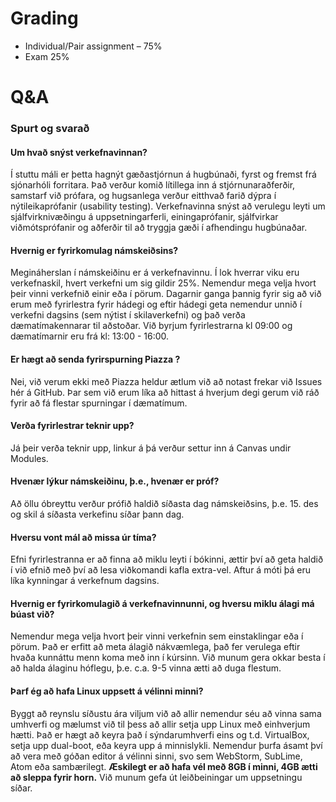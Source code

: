 # Grading

* Individual/Pair assignment – 75%
* Exam 25%

# Q&A
### Spurt og svarað

#### Um hvað snýst verkefnavinnan?
Í stuttu máli er þetta hagnýt gæðastjórnun á hugbúnaði, fyrst og fremst frá sjónarhóli forritara. Það verður komið lítillega inn á stjórnunaraðferðir, samstarf við prófara, og hugsanlega verður eitthvað farið dýpra í nýtileikaprófanir (usability testing). Verkefnavinna snýst að verulegu leyti um sjálfvirknivæðingu á uppsetningarferli, einingaprófanir, sjálfvirkar viðmótsprófanir og aðferðir til að tryggja gæði í afhendingu hugbúnaðar.

#### Hvernig er fyrirkomulag námskeiðsins?
Megináherslan í námskeiðinu er á verkefnavinnu. Í lok hverrar viku eru verkefnaskil, hvert verkefni um sig gildir 25%. Nemendur mega velja hvort þeir vinni verkefnið einir eða í pörum. Dagarnir ganga þannig fyrir sig að við erum með fyrirlestra fyrir hádegi og eftir hádegi geta nemendur unnið í verkefni dagsins (sem nýtist í skilaverkefni) og það verða dæmatímakennarar til aðstoðar. Við byrjum fyrirlestrarna kl 09:00 og dæmatímarnir eru frá kl: 13:00 - 16:00.

#### Er hægt að senda fyrirspurning Piazza ?
Nei, við verum ekki með Piazza heldur ætlum við að notast frekar við Issues hér á GitHub. Þar sem við erum líka að hittast á hverjum degi gerum við ráð fyrir að fá flestar spurningar í dæmatímum. 

#### Verða fyrirlestrar teknir upp?
Já þeir verða teknir upp, linkur á þá verður settur inn á Canvas undir Modules.

#### Hvenær lýkur námskeiðinu, þ.e., hvenær er próf?
Að öllu óbreyttu verður prófið haldið síðasta dag námskeiðsins, þ.e. 15. des og skil á síðasta verkefinu síðar þann dag. 

#### Hversu vont mál að missa úr tíma?
Efni fyrirlestranna er að finna að miklu leyti í bókinni, ættir því að geta haldið í við efnið með því að lesa viðkomandi kafla extra-vel. Aftur á móti þá eru líka kynningar á verkefnum dagsins.

#### Hvernig er fyrirkomulagið á verkefnavinnunni, og hversu miklu álagi má búast við?
Nemendur mega velja hvort þeir vinni verkefnin sem einstaklingar eða í pörum. Það er erfitt að meta álagið nákvæmlega, það fer verulega eftir hvaða kunnáttu menn koma með inn í kúrsinn. Við munum gera okkar besta í að halda álaginu hóflegu, þ.e. c.a. 9-5 vinna ætti að duga flestum.

#### Þarf ég að hafa Linux uppsett á vélinni minni?
Byggt að reynslu síðustu ára viljum við að allir nemendur séu að vinna sama umhverfi og mælumst við til þess að allir setja upp Linux með einhverjum hætti. Það er hægt að keyra það í sýndarumhverfi eins og t.d. VirtualBox, setja upp dual-boot, eða keyra upp á minnislykli. Nemendur þurfa ásamt því að vera með góðan editor á vélinni sinni, svo sem WebStorm, SubLime, Atom eða sambærilegt. **Æskilegt er að hafa vél með 8GB í minni, 4GB ætti að sleppa fyrir horn.** Við munum gefa út leiðbeiningar um uppsetningu síðar.

